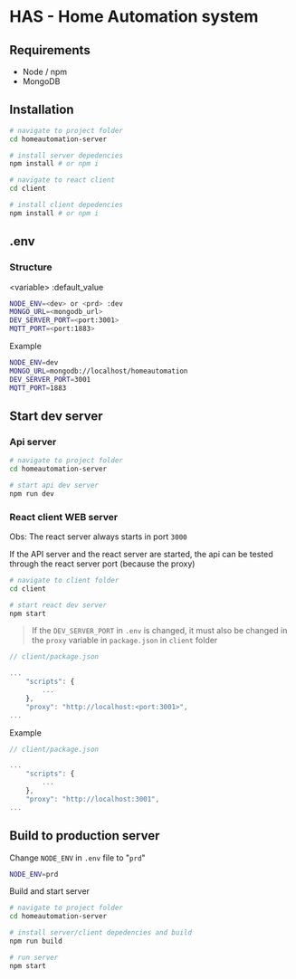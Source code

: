 
HAS - Home Automation system
=============================

## Requirements

- Node / npm
- MongoDB

## Installation

```bash
# navigate to project folder
cd homeautomation-server

# install server depedencies
npm install # or npm i

# navigate to react client
cd client

# install client depedencies
npm install # or npm i
```

## .env

### Structure

\<variable\>
\:default_value

```sh
NODE_ENV=<dev> or <prd> :dev
MONGO_URL=<mongodb_url>
DEV_SERVER_PORT=<port:3001>
MQTT_PORT=<port:1883>
```

Example

```sh
NODE_ENV=dev
MONGO_URL=mongodb://localhost/homeautomation
DEV_SERVER_PORT=3001
MQTT_PORT=1883
```

## Start dev server

### Api server

```bash
# navigate to project folder
cd homeautomation-server

# start api dev server
npm run dev
```

### React client WEB server

Obs: The react server always starts in port `3000`

If the API server and the react server are started, the api can be tested through the react server port (because the proxy)

```bash
# navigate to client folder
cd client

# start react dev server
npm start
```

> If the `DEV_SERVER_PORT` in `.env` is changed, it must also be changed in the `proxy` variable in `package.json` in `client` folder

```javascript
// client/package.json

...
    "scripts": {
        ...
    },
    "proxy": "http://localhost:<port:3001>",
...
```

Example

```javascript
// client/package.json

...
    "scripts": {
        ...
    },
    "proxy": "http://localhost:3001",
...
```

## Build to production server

Change `NODE_ENV` in `.env` file to "`prd`"

```sh
NODE_ENV=prd
```

Build and start server

```bash
# navigate to project folder
cd homeautomation-server

# install server/client depedencies and build
npm run build

# run server
npm start
```